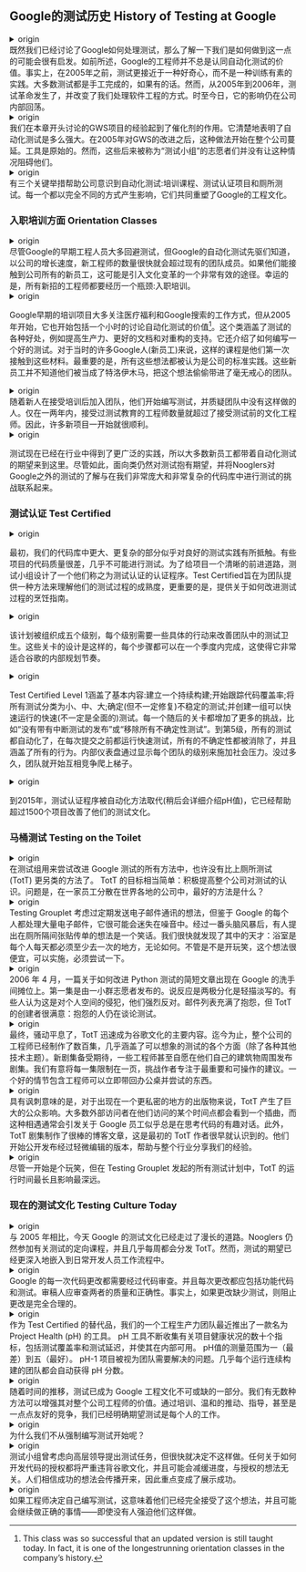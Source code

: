 ## Google的测试历史 History of Testing at Google

<details> <summary>origin</summary><div style="border:1px solid #eee;padding:5px;background-color:#F2F2F2">
Now that we’ve discussed how Google approaches testing, it might be enlightening to learn how we got here. As mentioned previously, Google’s engineers didn’t always embrace the value of automated testing. In fact, until 2005, testing was closer to a curiosity than a disciplined practice. Most of the testing was done manually, if it was done at all. However, from 2005 to 2006, a testing revolution occurred and changed the way we approach software engineering. Its effects continue to reverberate within the company to this day.
</div></details>
既然我们已经讨论了Google如何处理测试，那么了解一下我们是如何做到这一点的可能会很有启发。如前所述，Google的工程师并不总是认同自动化测试的价值。事实上，在2005年之前，测试更接近于一种好奇心，而不是一种训练有素的实践。大多数测试都是手工完成的，如果有的话。然而，从2005年到2006年，测试革命发生了，并改变了我们处理软件工程的方式。时至今日，它的影响仍在公司内部回荡。

<details> <summary>origin</summary><div style="border:1px solid #eee;padding:5px;background-color:#F2F2F2">
The experience of the GWS project, which we discussed at the opening of this chapter, acted as a catalyst. It made it clear how powerful automated testing could be. Following the improvements to GWS in 2005, the practices began spreading across the entire company. The tooling was primitive. However, the volunteers, who came to be known as the Testing Grouplet, didn’t let that slow them down.
</div></details>
我们在本章开头讨论的GWS项目的经验起到了催化剂的作用。它清楚地表明了自动化测试是多么强大。在2005年对GWS的改进之后，这种做法开始在整个公司蔓延。工具是原始的。然而，这些后来被称为“测试小组”的志愿者们并没有让这种情况阻碍他们。

<details> <summary>origin</summary><div style="border:1px solid #eee;padding:5px;background-color:#F2F2F2">
Three key initiatives helped usher automated testing into the company’s consciousness: Orientation Classes, the Test Certified program, and Testing on the Toilet. Each one had influence in a completely different way, and together they reshaped Google’s engineering culture.
</div></details>
有三个关键举措帮助公司意识到自动化测试:培训课程、测试认证项目和厕所测试。每一个都以完全不同的方式产生影响，它们共同重塑了Google的工程文化。

### 入职培训方面 Orientation Classes

<details> <summary>origin</summary><div style="border:1px solid #eee;padding:5px;background-color:#F2F2F2">
Even though much of the early engineering staff at Google eschewed testing, the pioneers of automated testing at Google knew that at the rate the company was growing, new engineers would quickly outnumber existing team members. If they could reach all the new hires in the company, it could be an extremely effective avenue for introducing cultural change. Fortunately, there was, and still is, a single choke point that all new engineering hires pass through: orientation.
</div></details>
尽管Google的早期工程人员大多回避测试，但Google的自动化测试先驱们知道，以公司的增长速度，新工程师的数量很快就会超过现有的团队成员。如果他们能接触到公司所有的新员工，这可能是引入文化变革的一个非常有效的途径。幸运的是，所有新招的工程师都要经历一个瓶颈:入职培训。

<details> <summary>origin</summary><div style="border:1px solid #eee;padding:5px;background-color:#F2F2F2">
Most of Google’s early orientation program concerned things like medical benefits and how Google Search worked, but starting in 2005 it also began including an hourlong discussion of the value of automated testing.The class covered the various benefits of testing, such as increased productivity, better documentation, and support for refactoring. It also covered how to write a good test. For many Nooglers (new Googlers) at the time, such a class was their first exposure to this material. Most important, all of these ideas were presented as though they were standard practice at the company. The new hires had no idea that they were being used as trojan horses to sneak this idea into their unsuspecting teams.
</div></details>

Google早期的培训项目大多关注医疗福利和Google搜索的工作方式，但从2005年开始，它也开始包括一个小时的讨论自动化测试的价值[^9]。这个类涵盖了测试的各种好处，例如提高生产力、更好的文档和对重构的支持。它还介绍了如何编写一个好的测试。对于当时的许多Google人(新员工)来说，这样的课程是他们第一次接触到这些材料。最重要的是，所有这些想法都被认为是公司的标准实践。这些新员工并不知道他们被当成了特洛伊木马，把这个想法偷偷带进了毫无戒心的团队。

<details> <summary>origin</summary><div style="border:1px solid #eee;padding:5px;background-color:#F2F2F2">
As Nooglers joined their teams following orientation, they began writing tests and questioning those on the team who didn’t. Within only a year or two, the population of engineers who had been taught testing outnumbered the pretesting culture engineers. As a result, many new projects started off on the right foot.
</div></details>
随着新人在接受培训后加入团队，他们开始编写测试，并质疑团队中没有这样做的人。仅在一两年内，接受过测试教育的工程师数量就超过了接受测试前的文化工程师。因此，许多新项目一开始就很顺利。

<details> <summary>origin</summary><div style="border:1px solid #eee;padding:5px;background-color:#F2F2F2">
Testing has now become more widely practiced in the industry, so most new hires arrive with the expectations of automated testing firmly in place. Nonetheless, orientation classes continue to set expectations about testing and connect what Nooglers know about testing outside of Google to the challenges of doing so in our very large and very complex codebase.
</div></details>

测试现在已经在行业中得到了更广泛的实践，所以大多数新员工都带着自动化测试的期望来到这里。尽管如此，面向类仍然对测试抱有期望，并将Nooglers对Google之外的测试的了解与在我们非常庞大和非常复杂的代码库中进行测试的挑战联系起来。

### 测试认证 Test Certified

<details> <summary>origin</summary><div style="border:1px solid #eee;padding:5px;background-color:#F2F2F2">
Initially, the larger and more complex parts of our codebase appeared resistant to good testing practices. Some projects had such poor code quality that they were almost impossible to test. To give projects a clear path forward, the Testing Grouplet devised a certification program that they called Test Certified. Test Certified aimed to give teams a way to understand the maturity of their testing processes and, more critically, cookbook instructions on how to improve it.
</div></details>

最初，我们的代码库中更大、更复杂的部分似乎对良好的测试实践有所抵触。有些项目的代码质量很差，几乎不可能进行测试。为了给项目一个清晰的前进道路，测试小组设计了一个他们称之为测试认证的认证程序。Test Certified旨在为团队提供一种方法来理解他们的测试过程的成熟度，更重要的是，提供关于如何改进测试过程的烹饪指南。

<details> <summary>origin</summary><div style="border:1px solid #eee;padding:5px;background-color:#F2F2F2">
The program was organized into five levels, and each level required some concrete actions to improve the test hygiene on the team. The levels were designed in such a way that each step up could be accomplished within a quarter, which made it a convenient fit for Google’s internal planning cadence.
</div></details>

该计划被组织成五个级别，每个级别需要一些具体的行动来改善团队中的测试卫生。这些关卡的设计是这样的，每个步骤都可以在一个季度内完成，这使得它非常适合谷歌的内部规划节奏。

<details> <summary>origin</summary><div style="border:1px solid #eee;padding:5px;background-color:#F2F2F2">
Test Certified Level 1 covered the basics: set up a continuous build; start tracking code coverage; classify all your tests as small, medium, or large; identify (but don’t necessarily fix) flaky tests; and create a set of fast (not necessarily comprehensive) tests that can be run quickly. Each subsequent level added more challenges like “no releases with broken tests” or “remove all nondeterministic tests.” By Level 5, all tests were automated, fast tests were running before every commit, all nondeterminism had been removed, and every behavior was covered. An internal dashboard applied social pressure by showing the level of every team. It wasn’t long before teams were competing with one another to climb the ladder.
</div></details>

Test Certified Level 1涵盖了基本内容:建立一个持续构建;开始跟踪代码覆盖率;将所有测试分类为小、中、大;确定(但不一定修复)不稳定的测试;并创建一组可以快速运行的快速(不一定是全面的)测试。每一个随后的关卡都增加了更多的挑战，比如“没有带有中断测试的发布”或“移除所有不确定性测试”。到第5级，所有的测试都自动化了，在每次提交之前都运行快速测试，所有的不确定性都被消除了，并且涵盖了所有的行为。内部仪表盘通过显示每个团队的级别来施加社会压力。没过多久，团队就开始互相竞争爬上梯子。

<details> <summary>origin</summary><div style="border:1px solid #eee;padding:5px;background-color:#F2F2F2">
By the time the Test Certified program was replaced by an automated approach in 2015 (more on pH later), it had helped more than 1,500 projects improve their testing culture.
</div></details>

到2015年，测试认证程序被自动化方法取代(稍后会详细介绍pH值)，它已经帮助超过1500个项目改善了他们的测试文化。

### 马桶测试 Testing on the Toilet

<details> <summary>origin</summary><div style="border:1px solid #eee;padding:5px;background-color:#F2F2F2">
Of all the methods the Testing Grouplet used to try to improve testing at Google, perhaps none was more off-beat than Testing on the Toilet (TotT). The goal of TotT was fairly simple: actively raise awareness about testing across the entire company. The question is, what’s the best way to do that in a company with employees scattered around the world?
</div></details>
在测试组用来尝试改进 Google 测试的所有方法中，也许没有比上厕所测试 (TotT) 更另类的方法了。 TotT 的目标相当简单：积极提高整个公司对测试的认识。问题是，在一家员工分散在世界各地的公司中，最好的方法是什么？

<details> <summary>origin</summary><div style="border:1px solid #eee;padding:5px;background-color:#F2F2F2">
The Testing Grouplet considered the idea of a regular email newsletter, but given the heavy volume of email everyone deals with at Google, it was likely to become lost in the noise. After a little bit of brainstorming, someone proposed the idea of posting flyers in the restroom stalls as a joke. We quickly recognized the genius in it: the bathroom is one place that everyone must visit at least once each day, no matter what. Joke or not, the idea was cheap enough to implement that it had to be tried.
</div></details>
Testing Grouplet 考虑过定期发送电子邮件通讯的想法，但鉴于 Google 的每个人都处理大量电子邮件，它很可能会迷失在噪音中。经过一番头脑风暴后，有人提出在厕所隔间张贴传单的想法是一个笑话。我们很快就发现了其中的天才：浴室是每个人每天都必须至少去一次的地方，无论如何。不管是不是开玩笑，这个想法很便宜，可以实施，必须尝试一下。

<details> <summary>origin</summary><div style="border:1px solid #eee;padding:5px;background-color:#F2F2F2">
In April 2006, a short writeup covering how to improve testing in Python appeared in restroom stalls across Google. This first episode was posted by a small band of volunteers. To say the reaction was polarized is an understatement; some saw it as an invasion of personal space, and they objected strongly. Mailing lists lit up with complaints, but the TotT creators were content: the people complaining were still talking about testing.
</div></details>
2006 年 4 月，一篇关于如何改进 Python 测试的简短文章出现在 Google 的洗手间摊位上。第一集是由一小群志愿者发布的。说反应是两极分化是轻描淡写的。有些人认为这是对个人空间的侵犯，他们强烈反对。邮件列表充满了抱怨，但 TotT 的创建者很满意：抱怨的人仍在谈论测试。

<details> <summary>origin</summary><div style="border:1px solid #eee;padding:5px;background-color:#F2F2F2">
Ultimately, the uproar subsided and TotT quickly became a staple of Google culture. To date, engineers from across the company have produced several hundred episodes, covering almost every aspect of testing imaginable (in addition to a variety of other technical topics). New episodes are eagerly anticipated and some engineers even volunteer to post the episodes around their own buildings. We intentionally limit each episode to exactly one page, challenging authors to focus on the most important and actionable advice. A good episode contains something an engineer can take back to the desk immediately and try.
</div></details>
最终，骚动平息了，TotT 迅速成为谷歌文化的主要内容。迄今为止，整个公司的工程师已经制作了数百集，几乎涵盖了可以想象的测试的各个方面（除了各种其他技术主题）。新剧集备受期待，一些工程师甚至自愿在他们自己的建筑物周围发布剧集。我们有意将每一集限制在一页，挑战作者专注于最重要和可操作的建议。一个好的情节包含工程师可以立即带回办公桌并尝试的东西。

<details> <summary>origin</summary><div style="border:1px solid #eee;padding:5px;background-color:#F2F2F2">
Ironically for a publication that appears in one of the more private locations, TotT has had an outsized public impact. Most external visitors see an episode at some point in their visit, and such encounters often lead to funny conversations about how Googlers always seem to be thinking about code. Additionally, TotT episodes make great blog posts, something the original TotT authors recognized early on. They began publishing lightly edited versions publicly, helping to share our experience with the industry at large.
</div></details>
具有讽刺意味的是，对于出现在一个更私密的地方的出版物来说，TotT 产生了巨大的公众影响。大多数外部访问者在他们访问的某个时间点都会看到一个插曲，而这种相遇通常会引发关于 Google 员工似乎总是在思考代码的有趣对话。此外，TotT 剧集制作了很棒的博客文章，这是最初的 TotT 作者很早就认识到的。他们开始公开发布经过轻微编辑的版本，帮助与整个行业分享我们的经验。

<details> <summary>origin</summary><div style="border:1px solid #eee;padding:5px;background-color:#F2F2F2">
Despite starting as a joke, TotT has had the longest run and the most profound impact of any of the testing initiatives started by the Testing Grouplet.
</div></details>
尽管一开始是个玩笑，但在 Testing Grouplet 发起的所有测试计划中，TotT 的运行时间最长且影响最深远。

### 现在的测试文化 Testing Culture Today

<details> <summary>origin</summary><div style="border:1px solid #eee;padding:5px;background-color:#F2F2F2">
Testing culture at Google today has come a long way from 2005. Nooglers still attend orientation classes on testing, and TotT continues to be distributed almost weekly. However, the expectations of testing have more deeply embedded themselves in the daily developer workflow.
</div></details>
与 2005 年相比，今天 Google 的测试文化已经走过了漫长的道路。Nooglers 仍然参加有关测试的定向课程，并且几乎每周都会分发 TotT。然而，测试的期望已经更深入地嵌入到日常开发人员工作流程中。

<details> <summary>origin</summary><div style="border:1px solid #eee;padding:5px;background-color:#F2F2F2">
Every code change at Google is required to go through code review. And every change is expected to include both the feature code and tests. Reviewers are expected to review the quality and correctness of both. In fact, it is perfectly reasonable to block a change if it is missing tests.
</div></details>
Google 的每一次代码更改都需要经过代码审查。并且每次更改都应包括功能代码和测试。审稿人应审查两者的质量和正确性。事实上，如果更改缺少测试，则阻止更改是完全合理的。

<details> <summary>origin</summary><div style="border:1px solid #eee;padding:5px;background-color:#F2F2F2">
As a replacement for Test Certified, one of our engineering productivity teams recently launched a tool called Project Health (pH). The pH tool continuously gathers dozens of metrics on the health of a project, including test coverage and test latency, and makes them available internally. pH is measured on a scale of one (worst) to five (best). A pH-1 project is seen as a problem for the team to address. Almost every team that runs a continuous build automatically gets a pH score.
</div></details>
作为 Test Certified 的替代品，我们的一个工程生产力团队最近推出了一款名为 Project Health (pH) 的工具。 pH 工具不断收集有关项目健康状况的数十个指标，包括测试覆盖率和测试延迟，并使其在内部可用。 pH值的测量范围为一（最差）到五（最好）。 pH-1 项目被视为团队需要解决的问题。几乎每个运行连续构建的团队都会自动获得 pH 分数。

<details> <summary>origin</summary><div style="border:1px solid #eee;padding:5px;background-color:#F2F2F2">
Over time, testing has become an integral part of Google’s engineering culture. We have myriad ways to reinforce its value to engineers across the company. Through a combination of training, gentle nudges, mentorship, and, yes, even a little friendly competition, we have created the clear expectation that testing is everyone’s job.
</div></details>
随着时间的推移，测试已成为 Google 工程文化不可或缺的一部分。我们有无数种方法可以增强其对整个公司工程师的价值。通过培训、温和的推动、指导，甚至是一点点友好的竞争，我们已经明确期望测试是每个人的工作。

<details> <summary>origin</summary><div style="border:1px solid #eee;padding:5px;background-color:#F2F2F2">
Why didn’t we start by mandating the writing of tests?
</div></details>
为什么我们不从强制编写测试开始呢？

<details> <summary>origin</summary><div style="border:1px solid #eee;padding:5px;background-color:#F2F2F2">
The Testing Grouplet had considered asking for a testing mandate from senior leadership but quickly decided against it. Any mandate on how to develop code would be seriously counter to Google culture and likely slow the progress, independent of the idea being mandated. The belief was that successful ideas would spread, so the focus became demonstrating success.
</div></details>
测试小组曾考虑向高层领导提出测试任务，但很快就决定不这样做。任何关于如何开发代码的授权都将严重违背谷歌文化，并且可能会减缓进度，与授权的想法无关。人们相信成功的想法会传播开来，因此重点变成了展示成功。

<details> <summary>origin</summary><div style="border:1px solid #eee;padding:5px;background-color:#F2F2F2">
If engineers were deciding to write tests on their own, it meant that they had fully accepted the idea and were likely to keep doing the right thing—even if no one was compelling them to.
</div></details>
如果工程师决定自己编写测试，这意味着他们已经完全接受了这个想法，并且可能会继续做正确的事情——即使没有人强迫他们这样做。





[^9]:This class was so successful that an updated version is still taught today. In fact, it is one of the longestrunning orientation classes in the company’s history.


